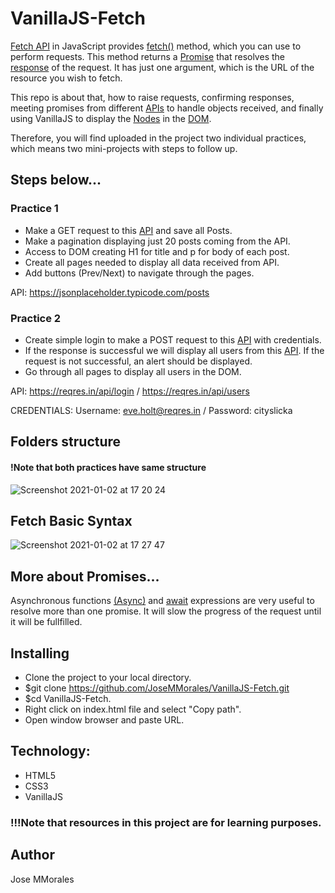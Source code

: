 # VanillaJS-Fetch

[Fetch API](https://developer.mozilla.org/en-US/docs/Web/API/Fetch_API) in JavaScript provides [fetch()](https://developer.mozilla.org/en-US/docs/Web/API/Fetch_API/Using_Fetch) method, which you can use to perform requests. This method returns a [Promise](https://developer.mozilla.org/en-US/docs/Web/JavaScript/Reference/Global_Objects/Promise) that resolves the [response](https://developer.mozilla.org/en-US/docs/Web/API/Response) of the request. It has just one argument, which is the URL of the resource you wish to fetch.

This repo is about that, how to raise requests, confirming responses, meeting promises from different [APIs](https://developer.mozilla.org/en-US/docs/Web/API) to handle objects received, and finally using VanillaJS to display the [Nodes](https://developer.mozilla.org/en-US/docs/Web/API/Node) in the [DOM](https://developer.mozilla.org/en-US/docs/Web/API/Document_Object_Model/Introduction).

Therefore, you will find uploaded in the project two individual practices, which means two mini-projects with steps to follow up.

## Steps below...

### Practice 1
* Make a GET request to this [API](https://jsonplaceholder.typicode.com/posts) and save all Posts.
* Make a pagination displaying just 20 posts coming from the API.
* Access to DOM creating H1 for title and p for body of each post.
* Create all pages needed to display all data received from API.
* Add buttons (Prev/Next) to navigate through the pages.

API: https://jsonplaceholder.typicode.com/posts

### Practice 2

* Create simple login to make a POST request to this [API](https://reqres.in/api/login) with credentials.
* If the response is successful we will display all users from this [API](https://reqres.in/api/users). If the request is not successful, an alert should be displayed.
* Go through all pages to display all users in the DOM.

API: https://reqres.in/api/login / https://reqres.in/api/users

CREDENTIALS: Username: eve.holt@reqres.in / Password: cityslicka

## Folders structure
#### !Note that both practices have same structure
![Screenshot 2021-01-02 at 17 20 24](https://user-images.githubusercontent.com/43299285/103461460-ce463f80-4d1e-11eb-932f-b391074d161b.png)

## Fetch Basic Syntax
![Screenshot 2021-01-02 at 17 27 47](https://user-images.githubusercontent.com/43299285/103461591-d6eb4580-4d1f-11eb-9563-c2032ff23437.png)

## More about Promises...
Asynchronous functions [(Async)](https://developer.mozilla.org/en-US/docs/Web/JavaScript/Reference/Statements/async_function) and [await](https://developer.mozilla.org/en-US/docs/Web/JavaScript/Reference/Operators/await) expressions are very useful to resolve more than one promise. It will slow the progress of the request until it will be fullfilled.

## Installing
* Clone the project to your local directory.
* $git clone https://github.com/JoseMMorales/VanillaJS-Fetch.git
* $cd VanillaJS-Fetch.
* Right click on index.html file and select "Copy path".
* Open window browser and paste URL.

## Technology:
* HTML5
* CSS3
* VanillaJS

### !!!Note that resources in this project are for learning purposes.

## Author
Jose MMorales